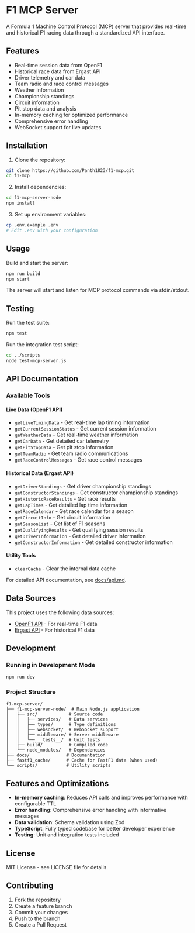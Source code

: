 # F1 MCP Server

A Formula 1 Machine Control Protocol (MCP) server that provides real-time and historical F1 racing data through a standardized API interface.

## Features

- Real-time session data from OpenF1
- Historical race data from Ergast API
- Driver telemetry and car data
- Team radio and race control messages
- Weather information
- Championship standings
- Circuit information
- Pit stop data and analysis
- In-memory caching for optimized performance
- Comprehensive error handling
- WebSocket support for live updates

## Installation

1. Clone the repository:
```bash
git clone https://github.com/Panth1823/f1-mcp.git
cd f1-mcp
```

2. Install dependencies:
```bash
cd f1-mcp-server-node
npm install
```

3. Set up environment variables:
```bash
cp .env.example .env
# Edit .env with your configuration
```

## Usage

Build and start the server:

```bash
npm run build
npm start
```

The server will start and listen for MCP protocol commands via stdin/stdout.

## Testing

Run the test suite:

```bash
npm test
```

Run the integration test script:

```bash
cd ../scripts
node test-mcp-server.js
```

## API Documentation

### Available Tools

#### Live Data (OpenF1 API)
- `getLiveTimingData` - Get real-time lap timing information
- `getCurrentSessionStatus` - Get current session information
- `getWeatherData` - Get real-time weather information
- `getCarData` - Get detailed car telemetry
- `getPitStopData` - Get pit stop information
- `getTeamRadio` - Get team radio communications
- `getRaceControlMessages` - Get race control messages

#### Historical Data (Ergast API)
- `getDriverStandings` - Get driver championship standings
- `getConstructorStandings` - Get constructor championship standings
- `getHistoricRaceResults` - Get race results
- `getLapTimes` - Get detailed lap time information
- `getRaceCalendar` - Get race calendar for a season
- `getCircuitInfo` - Get circuit information
- `getSeasonList` - Get list of F1 seasons
- `getQualifyingResults` - Get qualifying session results
- `getDriverInformation` - Get detailed driver information
- `getConstructorInformation` - Get detailed constructor information

#### Utility Tools
- `clearCache` - Clear the internal data cache

For detailed API documentation, see [docs/api.md](docs/api.md).

## Data Sources

This project uses the following data sources:
- [OpenF1 API](https://openf1.org/) - For real-time F1 data
- [Ergast API](http://ergast.com/mrd/) - For historical F1 data

## Development

### Running in Development Mode

```bash
npm run dev
```

### Project Structure

```
f1-mcp-server/
├── f1-mcp-server-node/  # Main Node.js application
│   ├── src/            # Source code
│   │   ├── services/   # Data services 
│   │   ├── types/      # Type definitions
│   │   ├── websocket/  # WebSocket support
│   │   ├── middleware/ # Server middleware
│   │   └── __tests__/  # Unit tests
│   ├── build/          # Compiled code
│   └── node_modules/   # Dependencies
├── docs/              # Documentation
├── fastf1_cache/      # Cache for FastF1 data (when used)
└── scripts/           # Utility scripts
```

## Features and Optimizations

- **In-memory caching**: Reduces API calls and improves performance with configurable TTL
- **Error handling**: Comprehensive error handling with informative messages
- **Data validation**: Schema validation using Zod
- **TypeScript**: Fully typed codebase for better developer experience
- **Testing**: Unit and integration tests included

## License

MIT License - see LICENSE file for details.

## Contributing

1. Fork the repository
2. Create a feature branch
3. Commit your changes
4. Push to the branch
5. Create a Pull Request 